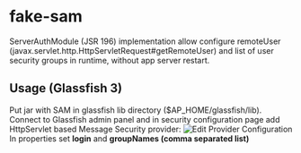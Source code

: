 fake-sam
========

ServerAuthModule (JSR 196) implementation allow configure remoteUser (javax.servlet.http.HttpServletRequest#getRemoteUser) and list of user security groups in runtime, without app server restart.

Usage (Glassfish 3)
-------------------
Put jar with SAM in glassfish lib directory ($AP_HOME/glassfish/lib).
Connect to Glassfish admin panel and in security configuration page add HttpServlet based Message Security provider:
![Edit Provider Configuration](https://cloud.githubusercontent.com/assets/2523981/2850742/fa9d0054-d107-11e3-84f4-e0757a75f40d.png)
In properties set <strong>login</strong> and <strong>groupNames (comma separated list)</strong>